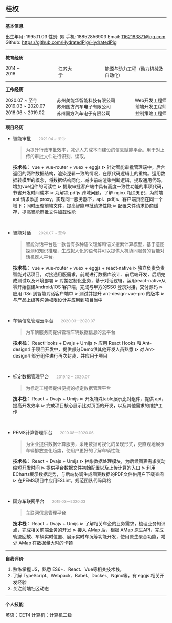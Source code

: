 ## 桂权
<hr class="resume-hr"/>

#### 基本信息
出生年月: 1995.11.03
性别: 男
手机: 18852856903 
Email: 1162183871@qq.com
Github: https://github.com/HydratedPig/HydratedPig
<hr class="resume-hr"/>

#### 教育经历
<div style="display: flex;justify-content: space-between">
  <div>2014 ~ 2018</div>
  <div style="margin-left: 100px;">江苏大学</div>
  <div style="margin-left: 100px;">能源与动力工程（动力机械及自动化）</div>
</div>
<hr class="resume-hr"/>

#### 工作经历
<div class="resume-three-column">
  <div>2020.07 ~ 至今</div>
  <div>苏州美能华智能科技有限公司</div>
  <div>Web开发工程师</div>
</div>
<div class="resume-three-column">
  <div>2019.03 ~ 2020.07</div>
  <div style="margin-left: -40px">苏州国方汽车电子有限公司</div>
  <div>前端开发工程师</div>
</div>
<div class="resume-three-column">
  <div>2018.06 ~ 2019.02</div>
  <div style="margin-left: -40px">苏州国方汽车电子有限公司</div>
  <div>控制策略工程师</div>
</div>
<hr class="resume-hr"/>

####  项目经历
- 智能审批 <span class="little-grey">2021.04 ~ 至今</span>
  > 为提升行政审批效率，减少人力成本而建设的信息赋能平台。用于对上传的审批文件进行识别、读取。

  **技术栈：** vue + vue-router + vuex + eggjs
  $\triangleright$ 针对智能审批管理端中，后台返回的两种数据结构，渲染逻辑一致的情况，在原代码逻辑上的重构。运⽤数据转模型的概念，将数据结构同化，减少前端渲染判断逻辑，提取通⽤代码，增加vue组件的可读性 
  $\triangleright$ 提取审批客户端中具有高度一致性功能的事项代码，节省开发时间成本
  $\triangleright$ 为解决 pdfjs 跨域问题，了解 nginx 相关知识，为前端 api 请求添加 proxy，实现同⼀服务器下，api、pdfjs、客户端⻚⾯在同⼀个域下；同时压缩前端⽂件，提⾼智能审批请求性能 
  $\triangleright$ 配置文件请求协商缓存，提高智能审批文件加载性能
<br/>

- 智能对话 <span class="little-grey">2020.07 ~ 至今</span>
  > 智能对话平台是一款含有多种语义理解和语义搜索计算模型，基于意图探测和知识推理，生成拟人化的语句并可以提供人机协同服务的智能对话机器人平台。

  **技术栈：** vue + vue-router + vuex + eggjs + react-native
  $\triangleright$ 独立负责负责智能对话项目，对接通用版需求，前期进行数据库设计、前后端开发，后期完成测试以及环境部署 
  $\triangleright$ 对接定制化业务，基于对话逻辑，运用react-native从零开始搭建Android/iOS 客户端，完成与甲⽅的SSO 登录对接，交付源码 
  $\triangleright$ 应用 i18n 到智能对话客户端中
  $\triangleright$ 测试并提升 ant-design-vue-pro 的版本
  $\triangleright$ 与产品上级等沟通权限设计并应⽤到项⽬当中
<br/>

- 车辆信息管理云平台  <span class="little-grey">2020.03—2020.07</span>
  > 为车辆服务商提供管理车辆数据信息的云平台

  **技术栈：** ReactHooks + Dvajs + Umijs
  $\triangleright$ 应用 React Hooks 和 Ant-design4 于项目开发中，提供部分Demo供其他开发人员熟悉
  $\triangleright$ 对 Ant-design4 部分组件进行再次封装，并应用于项目
<br/>

- 标定数据管理平台 <span class="little-grey">2019.12 ~ 2020.07</span>
  > 为标定工程师提供便捷的标定数据管理平台

  **技术栈：** React + Dvajs + Umijs
  $\triangleright$ 开发特殊table展示比对组件，提供 api，提高开发效率
  $\triangleright$ 完成项目核心展示比对页面的开发，以及其他需求的维护工作
<br/>

- PEMS计算管理平台  <span class="little-grey">2019.08—2020.06</span>
  > 为企业提供数据计算服务，采用数据可视化的呈现形式，更直观地展示车辆排放变化趋势，使用户更好的了解车辆性能

  **技术栈：** React + Dvajs + Umijs
  $\triangleright$ 抽象数据处理模块，为后续图表需求变动缩短开发时间
  $\triangleright$ 提供平台数据文件初始配置以及上传计算的入口
  $\triangleright$ 利用ECharts展示数据走势，与后端协调生成图表数据的PDF文件供用户下载查阅
  $\triangleright$ 在PEMS项目中应用ESLint，规范团队代码风格
<br/>

- 国方车联网平台  <span class="little-grey">2019.03—2020.03</span>
  > 车联网信息管理平台

  **技术栈：** React + Dvajs + Umijs
  $\triangleright$ 了解相关车企的业务需求，梳理业务知识点，完成相关前端业务的开发
  $\triangleright$ 接入 AMap 后，根据 AMap 原生API，完成轨迹回放、车辆实时位置、展示实时车况等功能开发，使用原生聚合功能，减少 AMap 在数据量大时的卡顿
<hr class="resume-hr"/>

#### 自我评价
 1. 熟练掌握 JS，熟悉 ES6+、React、Vue等相关技术栈，
 2. 了解 TypeScript、Webpack、Babel、Docker、Nginx等，有 eggjs 相关开发经验 
 3. 关注前端社区动态
<hr class="resume-hr"/>

#### 个人技能
英语：CET4
计算机：计算机二级

<style>
html body h1, html body h2, html body h3, html body h4, html body h5, html body h6 {
  margin: 14px 0;
}
html body > p:last-child {
  margin-bottom: 0;
}
.resume-hr {
  height: 1px;
  border: 1px bold #111;
  margin: 10px 0;
}
.resume-three-column {
  display: flex;
  justify-content: space-between;
}
.little-grey {
  display: inline-block;
  margin-left: 20px;
  color: rgba(0, 0, 0, 0.4);
  font-size: 12px;
  line-height: 20px;
}
</style>